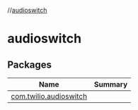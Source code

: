 //[audioswitch](index.md)



# audioswitch  


## Packages  
  
|  Name|  Summary| 
|---|---|
| [com.twilio.audioswitch](com.twilio.audioswitch/index.md) | 

